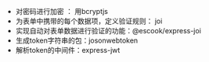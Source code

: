 - 对密码进行加密 ： 用bcryptjs
- 为表单中携带的每个数据项，定义验证规则： joi
- 实现自动对表单数据进行验证的功能：@escook/express-joi
- 生成token字符串的包：josonwebtoken
- 解析token的中间件：express-jwt